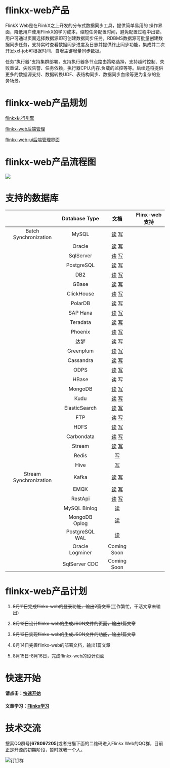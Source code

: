 # flinkx-web产品

FlinkX Web是在FlinkX之上开发的分布式数据同步工具，提供简单易用的 操作界面，降低用户使用FlinkX的学习成本，缩短任务配置时间，避免配置过程中出错。用户可通过页面选择数据源即可创建数据同步任务，RDBMS数据源可批量创建数据同步任务，支持实时查看数据同步进度及日志并提供终止同步功能，集成并二次开发xxl-job可根据时间、自增主键增量同步数据。  

任务"执行器"支持集群部署，支持执行器多节点路由策略选择，支持超时控制、失败重试、失败告警、任务依赖，执行器CPU.内存.负载的监控等等。后续还将提供更多的数据源支持、数据转换UDF、表结构同步、数据同步血缘等更为复杂的业务场景。



# flinkx-web产品规划

[flinkx执行引擎](  https://github.com/wxgzgl/flinkx  )

[flinkx-web后端管理]( https://github.com/wxgzgl/flinkx-web )

[flinkx-web-ui后端管理界面]( https://github.com/wxgzgl/flinkx-web/tree/master/flinkx-web-ui-master )



# flinkx-web产品流程图

![](https://img2020.cnblogs.com/blog/622382/202008/622382-20200809112010690-444044896.png)





# 支持的数据库

|                        |  Database Type  |                             文档                             | Flinx-web支持 |
| :--------------------: | :-------------: | :----------------------------------------------------------: | ------------- |
| Batch Synchronization  |      MySQL      | [读](docs/offline/reader/mysqlreader.md)  [写](docs/offline/writer/mysqlwriter.md) |               |
|                        |     Oracle      | [读](docs/offline/reader/oraclereader.md)  [写](docs/offline/writer/oraclewriter.md) |               |
|                        |    SqlServer    | [读](docs/offline/reader/sqlserverreader.md)  [写](docs/offline/writer/sqlserverwriter.md) |               |
|                        |   PostgreSQL    | [读](docs/offline/reader/postgresqlreader.md)  [写](docs/offline/writer/postgresqlwriter.md) |               |
|                        |       DB2       | [读](docs/offline/reader/db2reader.md)  [写](docs/offline/writer/db2writer.md) |               |
|                        |      GBase      | [读](docs/offline/reader/gbasereader.md)  [写](docs/offline/writer/gbasewriter.md) |               |
|                        |   ClickHouse    | [读](docs/offline/reader/clickhousereader.md)  [写](docs/offline/writer/clickhousewriter.md) |               |
|                        |     PolarDB     | [读](docs/offline/reader/polardbreader.md)  [写](docs/offline/writer/polardbwriter.md) |               |
|                        |    SAP Hana     | [读](docs/offline/reader/saphanareader.md)  [写](docs/offline/writer/saphanawriter.md) |               |
|                        |    Teradata     | [读](docs/offline/reader/teradatareader.md)  [写](docs/offline/writer/teradatawriter.md) |               |
|                        |     Phoenix     | [读](docs/offline/reader/phoenixreader.md)  [写](docs/offline/writer/phoenixwriter.md) |               |
|                        |      达梦       | [读](docs/offline/reader/dmreader.md)  [写](docs/offline/writer/dmwriter.md) |               |
|                        |    Greenplum    | [读](docs/offline/reader/greenplumreader.md)  [写](docs/offline/writer/greenplumwriter.md) |               |
|                        |    Cassandra    | [读](docs/offline/reader/cassandrareader.md)  [写](docs/offline/writer/cassandrawriter.md) |               |
|                        |      ODPS       | [读](docs/offline/reader/odpsreader.md)  [写](docs/offline/writer/odpswriter.md) |               |
|                        |      HBase      | [读](docs/offline/reader/hbasereader.md)  [写](docs/offline/writer/hbasewriter.md) |               |
|                        |     MongoDB     | [读](docs/offline/reader/mongodbreader.md)  [写](docs/offline/writer/mongodbwriter.md) |               |
|                        |      Kudu       | [读](docs/offline/reader/kudureader.md)  [写](docs/offline/writer/kuduwriter.md) |               |
|                        |  ElasticSearch  | [读](docs/offline/reader/esreader.md)  [写](docs/offline/writer/eswriter.md) |               |
|                        |       FTP       | [读](docs/offline/reader/ftpreader.md)  [写](docs/offline/writer/ftpwriter.md) |               |
|                        |      HDFS       | [读](docs/offline/reader/hdfsreader.md)  [写](docs/offline/writer/hdfswriter.md) |               |
|                        |   Carbondata    | [读](docs/offline/reader/carbondatareader.md)  [写](docs/offline/writer/carbondatawriter.md) |               |
|                        |     Stream      | [读](docs/offline/reader/streamreader.md)  [写](docs/offline/writer/carbondatawriter.md) |               |
|                        |      Redis      |           [写](docs/offline/writer/rediswriter.md)           |               |
|                        |      Hive       |           [写](docs/offline/writer/hivewriter.md)            |               |
| Stream Synchronization |      Kafka      | [读](docs/realTime/reader/kafkareader.md)  [写](docs/realTime/writer/kafkawriter.md) |               |
|                        |      EMQX       | [读](docs/realTime/reader/emqxreader.md)  [写](docs/realTime/writer/emqxwriter.md) |               |
|                        |     RestApi     | [读](docs/realTime/reader/restapireader.md)  [写](docs/realTime/writer/restapiwriter.md) |               |
|                        |  MySQL Binlog   |          [读](docs/realTime/reader/binlogreader.md)          |               |
|                        |  MongoDB Oplog  |       [读](docs/realTime/reader/mongodboplogreader.md)       |               |
|                        | PostgreSQL WAL  |          [读](docs/realTime/reader/pgwalreader.md)           |               |
|                        | Oracle Logminer |                         Coming Soon                          |               |
|                        |  SqlServer CDC  |                         Coming Soon                          |               |

# flinkx-web产品计划

1. ~~8月11日完成flinkx-web的登录功能，输出2篇文章~~(工作繁忙，干活文章未输出)
2. ~~8月12日设计flinkx-web的生成JSON文件的页面，输出1篇文章~~
3. ~~8月13日实现flinkx-web的生成JSON文件的功能，输出1篇文章~~

4. 8月14日完善flinkx-web的部署文档，输出1篇文章
5. 8月15日-8月16日，完成flinkx-web的设计页面

# 快速开始

#### 请点击：[快速开始](https://github.com/wxgzgl/flinkx-web/blob/master/userGuid.md)

#### 文章学习：[Flinkx学习]( https://github.com/wxgzgl/flinkx-web/blob/master/docs/list.md )



# 技术交流

搜索QQ群号[**678097205**]或者扫描下面的二维码进入Flinkx Web的QQ群，目前正是开源的初期阶段，暂时就我一个人。

![钉钉群](https://img2020.cnblogs.com/blog/622382/202008/622382-20200809130031496-886275303.png)
